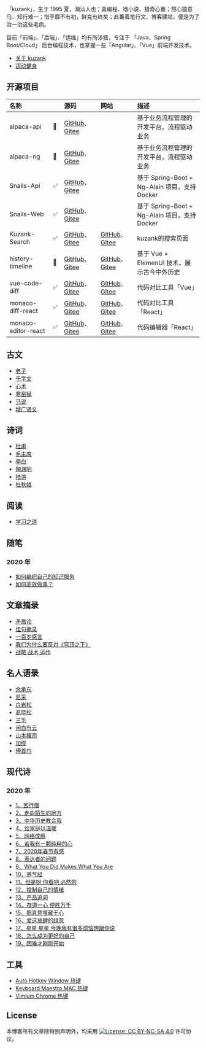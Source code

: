 「kuzank」，生于 1995 夏，潮汕人也；喜编程、嗜小说、猎奇心重；然心猿意马、知行难一；惜乎靡不有初，鲜克有终矣；此番着笔行文、博客建站，便是为了治一治这些毛病。

目前「前端」、「后端」、「运维」均有所涉猎，专注于 「Java、Spring Boot/Cloud」 后台编程技术，也掌握一些「Angular」、「Vue」前端开发技术。

* [关于 kuzank](关于我.md)
* [运动健身](运动健身.md)

## 开源项目
| 名称|  | 源码 | 网站 | 描述 |
|:-------------|:-------------|:-------------|:-------------|:-------------|
| alpaca-api | 🤯 |[GitHub](https://github.com/kuzank/alpaca-api)、[Gitee](https://gitee.com/kuzank/alpaca-api) |   | 基于业务流程管理的开发平台，流程驱动业务 |
| alpaca-ng  | 🤯 |[GitHub](https://github.com/kuzank/alpaca-ng)、[Gitee](https://gitee.com/kuzank/alpaca-ng) | | 基于业务流程管理的开发平台，流程驱动业务 |
| Snails-Api |  ✅  | [GitHub](https://github.com/kuzank/snails-api)、[Gitee](https://gitee.com/kuzank/snails-api)| | 基于 Spring-Boot + Ng-Alain 项目，支持 Docker |
| Snails-Web |  ✅  |  [GitHub](https://github.com/kuzank/snails-web)、[Gitee](https://gitee.com/kuzank/snails-web)  | | 基于 Spring-Boot + Ng-Alain 项目，支持 Docker |
| Kuzank-Search | ✅ |[GitHub](https://github.com/kuzank/kuzank-search)、[Gitee](https://gitee.com/kuzank/kuzank-search)|  [GitHub](https://kuzank.com/kuzank-search/)、[Gitee](http://kuzank.gitee.io/kuzank-search/) | kuzank的搜索页面 |
| history-timeline | 🚀 |  [GitHub](https://github.com/kuzank/history-timeline)、[Gitee](https://gitee.com/kuzank/history-timeline)  | [GitHub](http://kuzank.com/history-timeline/)、[Gitee](http://kuzank.gitee.io/history-timeline/)  | 基于 Vue + ElemenUI 技术，展示古今中外历史 |
| vue-code-diff | ✅ |  [GitHub](https://github.com/kuzank/vue-code-diff)、[Gitee](https://gitee.com/kuzank/vue-code-diff)  | [GitHub](https://kuzank.github.io/vue-code-diff/)、[Gitee](http://kuzank.gitee.io/vue-code-diff/)  | 代码对比工具「Vue」 |
| monaco-diff-react | ✅ |  [GitHub](https://github.com/kuzank/monaco-diff-react)、[Gitee](https://gitee.com/kuzank/monaco-diff-react)  | [GitHub](http://kuzank.com/monaco-diff-react/)、[Gitee](http://kuzank.gitee.io/monaco-diff-react/)  | 代码对比工具「React」 |
| monaco-editor-react | ✅ |  [GitHub](https://github.com/kuzank/monaco-editor-react)、[Gitee](https://gitee.com/kuzank/monaco-editor-react)  | [GitHub](http://kuzank.com/monaco-editor-react/)、[Gitee](http://kuzank.gitee.io/monaco-editor-react/)  | 代码编辑器「React」 |


## 古文
* [老子](古文/老子.md)
* [千字文](古文/千字文.md)
* [心术](古文/心术.md)
* [寒窑赋](古文/寒窑赋.md)
* [马说](古文/马说.md)
* [增广贤文](古文/增广贤文.md)


## 诗词
* [杜甫](诗词/杜甫.md)
* [毛主席](诗词/毛主席.md)
* [李白](诗词/李白.md)
* [陶渊明](诗词/陶渊明.md)
* [陆游](诗词/陆游.md)
* [杜秋娘](诗词/杜秋娘.md)


## 阅读
* [学习之道](阅读/学习之道.md)


## 随笔 

### 2020 年
* [如何编织自己的知识服务](随笔/2020/如何编织自己的知识服务.md)
* [如何高效做事？](随笔/2020/如何高效做事.md)


## 文章摘录
* [矛盾论](https://www.marxists.org/chinese/maozedong/marxist.org-chinese-mao-193708.htm)
* [佳句摘录](文章摘录/佳句摘录.md)
* [一百岁感言](文章摘录/一百岁感言.md)
* [我们为什么要反对《穹顶之下》](文章摘录/我们为什么要反对穹顶之下.md)
* [战略 战术 运作](http://www.360doc.com/content/20/0216/23/14247416_892568398.shtml)


## 名人语录
* [余承东](名人语录/余承东.md)
* [尼采](名人语录/尼采.md)
* [白岩松](名人语录/白岩松.md)
* [高晓松](名人语录/高晓松.md)
* [三毛](名人语录/三毛.md)
* [闲白有云](名人语录/闲白有云.md)
* [山本耀司](名人语录/山本耀司.md)
* [加缪](名人语录/加缪.md)
* [傅首尔](名人语录/傅首尔.md)


## 现代诗

### 2020 年
- [1、苦行憎](现代诗/2020/01苦行憎.md)
- [2、走向陌生的地方](现代诗/2020/02走向陌生的地方.md)
- [3、中华历史教会我](现代诗/2020/03中华历史教会我.md)
- [4、给家庭以温暖](现代诗/2020/04给家庭以温暖.md)
- [5、网络成瘾](现代诗/2020/05网络成瘾.md)
- [6、若我有一颗纯粹的心](现代诗/2020/06若我有一颗纯粹的心.md)
- [7、2020年春节有感](现代诗/2020/072020年春节有感.md)
- [8、表达者的问题](现代诗/2020/08表达者的问题.md)
- [9、What You Did Makes What You Are](现代诗/2020/09WhatYouDidMakesWhatYouAre.md)
- [10、养气经](现代诗/2020/10养气经.md)
- [11、但是呀 你看吧 必然的](现代诗/2020/11但是呀你看吧必然的.md)
- [12、控制自己的情绪](现代诗/2020/12控制自己的情绪.md)
- [13、产品追问](现代诗/2020/13产品追问.md)
- [14、存道一心 便胜万千](现代诗/2020/14存道一心便胜万千.md)
- [15、把真意埋藏于心](现代诗/2020/15把真意埋藏于心.md)
- [16、爱这放肆的绿意](现代诗/2020/16爱这放肆的绿意.md)
- [17、星星 星星 今晚我有很多烦恼想跟你说](现代诗/2020/17星星星星今晚我有很多烦恼想跟你说.md)
- [18、怎么成为更好的自己](现代诗/2020/18怎么成为更好的自己.md)
- [19、困难才刚刚开始](现代诗/2020/19困难才刚刚开始.md)


## 工具
* [Auto Hotkey Window 热键](效率工具/AutoHotkey.md)
* [Keyboard Maestro MAC 热键](效率工具/KeyboardMaestro.md)
* [Vimium Chrome 热键](效率工具/Vimium.md)


## License

本博客所有文章除特别声明外，均采用 [![License: CC BY-NC-SA 4.0](https://camo.githubusercontent.com/68b1d40ecc7a83ac2c1e691be14ce4be95cec195/68747470733a2f2f6c6963656e7365627574746f6e732e6e65742f6c2f62792d6e632d73612f342e302f38307831352e706e67)](https://creativecommons.org/licenses/by-nc-sa/4.0/) 许可协议。
